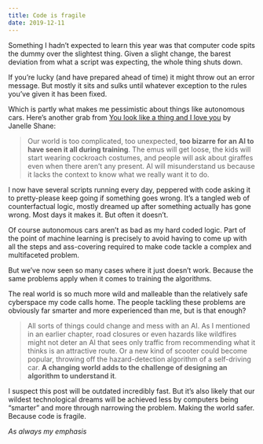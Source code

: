```yaml
---
title: Code is fragile
date: 2019-12-11
---
```


<!--kg-card-begin: html--><p>Something I hadn’t expected to learn this year was that computer code spits the dummy over the slightest thing. Given a slight change, the barest deviation from what a script was expecting, the whole thing shuts down.</p>
<p>If you’re lucky (and have prepared ahead of time) it might throw out an error message. But mostly it sits and sulks until whatever exception to the rules you’ve given it has been fixed.</p>
<p>Which is partly what makes me pessimistic about things like autonomous cars. Here&#8217;s another grab from <a href="https://www.worldcat.org/title/you-look-like-a-thing-and-i-love-you/oclc/1128058352&#038;referer=brief_results">You look like a thing and I love you</a> by Janelle Shane:</p>
<blockquote><p>Our world is too complicated, too unexpected, <strong>too bizarre for an AI to have seen it all during training</strong>. The emus will get loose, the kids will start wearing cockroach costumes, and people will ask about giraffes even when there aren’t any present. AI will misunderstand us because it lacks the context to know what we really want it to do.</p>
</blockquote>
<p>I now have several scripts running every day, peppered with code asking it to pretty-please keep going if something goes wrong. It’s a tangled web of counterfactual logic, mostly dreamed up after something actually has gone wrong. Most days it makes it. But often it doesn’t.</p>
<p>Of course autonomous cars aren&#8217;t as bad as my hard coded logic. Part of the point of machine learning is precisely to avoid having to come up with all the steps and ass-covering required to make code tackle a complex and multifaceted problem.</p>
<p>But we&#8217;ve now seen so many cases where it just doesn&#8217;t work. Because the same problems apply when it comes to training the algorithms.</p>
<p>The real world is so much more wild and malleable than the relatively safe cyberspace my code calls home. The people tackling these problems are obviously far smarter and more experienced than me, but is that enough?</p>
<blockquote><p>All sorts of things could change and mess with an AI. As I mentioned in an earlier chapter, road closures or even hazards like wildfires might not deter an AI that sees only traffic from recommending what it thinks is an attractive route. Or a new kind of scooter could become popular, throwing off the hazard-detection algorithm of a self-driving car. <strong>A changing world adds to the challenge of designing an algorithm to understand it</strong>.</p>
</blockquote>
<p>I suspect this post will be outdated incredibly fast. But it&#8217;s also likely that our wildest technological dreams will be achieved less by computers being &#8220;smarter&#8221; and more through narrowing the problem. Making the world safer. Because code is fragile.</p>
<p><em>As always my emphasis</em></p>
<!--kg-card-end: html-->